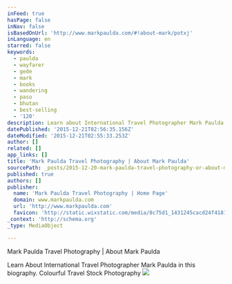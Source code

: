 ```yaml
---
inFeed: true
hasPage: false
inNav: false
isBasedOnUrl: 'http://www.markpaulda.com/#!about-mark/potxj'
inLanguage: en
starred: false
keywords:
  - paulda
  - wayfarer
  - gede
  - mark
  - books
  - wandering
  - paso
  - bhutan
  - best-selling
  - '120'
description: Learn about International Travel Photographer Mark Paulda in this biography. Colorful Travel Stock Photography.
datePublished: '2015-12-21T02:56:35.156Z'
dateModified: '2015-12-21T02:55:33.253Z'
author: []
related: []
app_links: []
title: 'Mark Paulda Travel Photography | About Mark Paulda'
sourcePath: _posts/2015-12-20-mark-paulda-travel-photography-or-about-mark-paulda.md
published: true
authors: []
publisher:
  name: 'Mark Paulda Travel Photography | Home Page'
  domain: www.markpaulda.com
  url: 'http://www.markpaulda.com'
  favicon: 'http://static.wixstatic.com/media/8c75d1_1431245cacd24f41813d05b3e8fd717f.png/v1/fill/w_16%2Ch_16%2Clg_1/8c75d1_1431245cacd24f41813d05b3e8fd717f.png'
_context: 'http://schema.org'
_type: MediaObject

---
```

Mark Paulda Travel Photography | About Mark Paulda

Learn About International Travel Photographer Mark Paulda in this biography.  Colourful Travel Stock Photography
![](https://s3-us-west-2.amazonaws.com/the-grid-img/p/7b21538f96fe503f9a27e3f30fa8c5fccbb714b2.png)